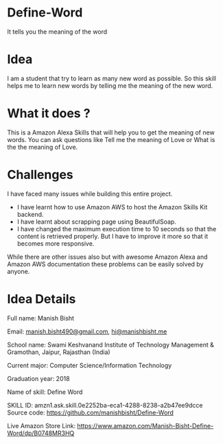# Define-Word
It tells you the meaning of the word

# Idea

I am a student that try to learn as many new word as possible. So this skill helps me to learn new words by telling me the meaning of the new word.

# What it does ?

This is a Amazon Alexa Skills that will help you to get the meaning of new words. You can ask questions like Tell me the meaning of Love or What is the the meaning of Love.​

# Challenges

I have faced many issues while building this entire project.

- I have learnt how to use Amazon AWS to host the Amazon Skills Kit backend.
- I have learnt about scrapping page using BeautifulSoap.
- I have changed the maximum execution time to 10 seconds so that the content is retrieved properly. But I have to improve it more so that it becomes more responsive.

While there are other issues also but with awesome Amazon Alexa and Amazon AWS documentation these problems can be easily solved by anyone.

# Idea Details

Full name: Manish Bisht

Email: manish.bisht490@gmail.com, hi@manishbisht.me

School name: Swami Keshvanand Institute of Technology Management & Gramothan, Jaipur, Rajasthan (India)

Current major: Computer Science/Information Technology

Graduation year: 2018

Name of skill: Define Word

SKILL ID: amzn1.ask.skill.0e2252ba-eca1-4288-8238-a2b47ee9dcce
​
Source code: https://github.com/manishbisht/Define-Word​​

Live Amazon Store Link: https://www.amazon.com/Manish-Bisht-Define-Word/dp/B0748MR3HQ​​​
